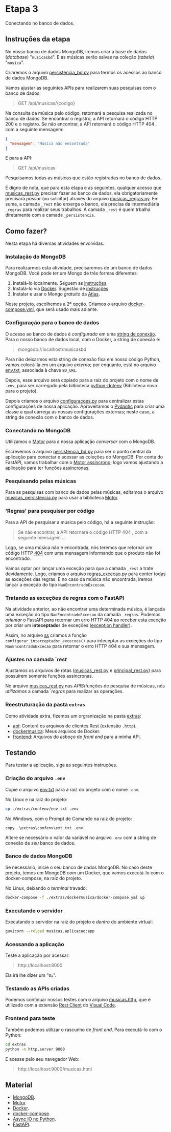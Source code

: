 # Etapa 3

Conectando no banco de dados.

## Instruções da etapa

No nosso banco de dados MongoDB, iremos criar a base de dados (_database_) "`musicasbd`".
E as músicas serão salvas na coleção (_tabela_) "`musica`".

Criaremos o arquivo [persistencia_bd.py](./musicas/persistencia/persistencia_bd.py)
para termos os acessos ao banco de dados MongoDB.

Vamos ajustar as seguintes APIs para realizarem suas pesquisas com o banco de dados:

> GET /api/musicas/{codigo}

Na consulta da música pelo código, retornará a pesquisa realizada no banco de dados.
Se encontrar o registro, a API retornará o código HTTP 200 e o registro. 
Se não encontrar, a API retornará o código HTTP 404 , com a seguinte
mensagem:

```json
{
  "mensagem": "Música não encontrada"
}
```

E para a API:

> GET /api/musicas

Pesquisamos todas as músicas que estão registradas no banco de dados.

É digno de nota, que para esta etapa e as seguintes, qualquer acesso que
[musicas_rest.py](./musicas/rest/musicas_rest.py) precisar fazer ao banco
de dados, ela obrigatoriamente precisará _passar_ (ou solicitar) através
do arquivo [musicas_regras.py](./musicas/regras/musicas_regras.py). Em suma,
a camada `_rest` não enxerga o banco, ela precisa da intermediária 
`_regras` para realizar seus trabalhos. 
A camada `_rest` é quem trbalha diretamente com a camada
`_persistencia`. 

## Como fazer?

Nesta etapa há diversas atividades envolvidas.

### Instalação do MongoDB

Para realizarmos esta atividade, precisaremos de um banco de dados MongoDB.
Você pode _ter_ um Mongo de três formas diferentes:

1. Instalá-lo localmente. Seguem as [instruções](https://www.mongodb.com/docs/manual/installation/).
2. Instalá-lo via [Docker](https://hub.docker.com/_/mongo). 
Sugestão de [instruções](https://www.mongodb.com/docs/manual/tutorial/install-mongodb-enterprise-with-docker/).
3. Instalar e usar o Mongo _gratuito_ da [Atlas](https://www.mongodb.com/atlas/database).

Neste projeto, escolhemos a 2ª opção. Criamos o arquivo
[docker-compose.yml](./extras/dockermongo/docker-compose.yml), que será usado mais adiante.

### Configuração para o banco de dados

O acesso ao banco de dados é _configurado_ em uma 
[string de conexão](https://www.mongodb.com/docs/manual/reference/connection-string/). 
Para o nosso banco de dados local, com o Docker, a string
de conexão é:

> mongodb://localhost/musicasbd

Para não deixarmos esta string de conexão fixa em nosso código Python, vamos colocá-la
em um arquivo _externo_; por enquanto, está no arquivo 
[env.txt](./extras/confenv/env.txt), associada à chave
`BD_URL`.

Depois, esse arquivo será copiado para a raiz do projeto com o nome de `.env`, para ser carregado pela
bilbioteca [python-dotenv](./https://pypi.org/project/python-dotenv/) (Biblioteca
nova para o projeto).

Depois criamos o arquivo [configuracoes.py](./musicas/configuracoes.py) para centralizar
estas configurações de nossa aplicação. Aproveitamos o 
[Pydantic](https://pydantic-docs.helpmanual.io/usage/settings) para criar uma classe a
qual carrega as nossas configurações externas; neste caso, a string de conexão com o banco
de dados.

### Conectando no MongoDB

Utilizamos o [Motor](https://motor.readthedocs.io/en/stable/) para a nossa aplicação
_conversar_ com o MongoDB.

Escrevemos o arquivo [persistencia_bd.py](./musicas/persistencia/persistencia_bd.py) 
para ser o ponto central da aplicação para conectar e acessar as coleções do MongoDB.
Por conta do FastAPI, vamos trabalhar com o 
[Motor assíncrono](https://motor.readthedocs.io/en/stable/tutorial-asyncio.html); logo
vamos ajustando a aplicação para ter funções 
[assíncronas](https://docs.python.org/3/library/asyncio.html).

### Pesquisando pelas músicas

Para as pesquisas com banco de dados pelas músicas, editamos o arquivo 
[musicas_persistencia.py](./musicas/persistencia/musicas_persistencia.py) para usar
a biblioteca [Motor](https://motor.readthedocs.io/en/stable/).

### 'Regras' para pesquisar por código

Para a API de pesquisar a música pelo código, há a seguinte instrução:

>Se não encontrar, a API retornará o código HTTP 404 , com a seguinte mensagem ...

Logo, se uma música não é encontrada, nós teremos que retornar um código HTTP 
[404](https://developer.mozilla.org/pt-BR/docs/Web/HTTP/Status/404) com uma mensagem
informando que o produto não foi encontrado. 

Vamos optar por lançar uma exceção para que a camada `_rest` a trate devidamente.
Logo, criamos o arquivo [regras_excecao.py](./musicas/regras/regras_excecoes.py) para
conter todas as exceções das regras. E no caso da música não encontrada, iremos
lançar a exceção do tipo `NaoEncontradoExcecao`.

### Tratando as exceções de regras com o FastAPI

Na atividade anterior, ao não encontrar uma determinada música, é lançada uma exceção
do tipo `NaoEncontradoExcecao` da camada `_regras`. Podemos _orientar_ o FastAPI para 
retornar um erro HTTP 404 ao receber esta exceção por criar um **inteceptador** de
exceções 
([exception handler](https://fastapi.tiangolo.com/tutorial/handling-errors/#install-custom-exception-handlers)).

Assim, no arquivo [ss](./musicas/rest/rest_conf.py) criamos a função
`configurar_interceptador_excecoes()` para inteceptar as exceções do tipo `NaoEncontradoExcecao`
para retornar o erro HTTP 404 e sua mensagem.

### Ajustes na camada `_rest_

Ajustamos os arquivos de rotas ([musicas_rest.py](./musicas/rest/musicas_rest.py) e
[principal_rest.py](./musicas/rest/principal_rest.py)) para possuírem somente funções assíncronas.

No arquivo [musicas_rest.py](./musicas/rest/musicas_rest.py) nas _APIS_/funções de pesquisa de
músicas, nós _utilizamos_ a camada `_regras_ para realizar as operações.

### Reestruturação da pasta `extras`

Como atividade extra, fizemos um orgranização na pasta [extras](./extras/):
  - [api](./extras/api/): Conterá os arquivos de clientes Rest (extensão `.http`).
  - [dockermusica](./extras/dockermusica/): Meus arquivos de Docker.
  - [frontend](./extras/frontend/): Arquivos do _esboço_ do _front_ _end_ para a minha API.


## Testando

Para testar a aplicação, siga as seguintes instruções.

### Criação do arquivo `.env`

Copie o arquivo [env.txt](./extras/confenv/env.txt) para a raiz do projeto com o nome `.env`.

No Linux e na raiz do projeto:

```sh
cp ./extras/confenv/env.txt .env
```

No Windows, com o Prompt de Comando na raiz do projeto:

```batch
copy .\extras\confenv\ext.txt .env
```

Altere se necessário o valor da variável no arquivo `.env`
com a string de conexão de *seu* banco de dados.

### Banco de dados MongoDB

Se necessário, inicie o seu banco de dados MongoDB.
No caso deste projeto, temos um MongoDB _com_ um Docker,
que vamos executá-lo com o docker-compose, na raiz do projeto.

No Linux, deixando o _terminal_ travado: 
```sh
docker-compose -f ./extras/dockermusica/docker-compose.yml up
```

### Executando o servidor

Executando o servidor na raiz do projeto e _dentro_ do ambiente virtual:

```sh
guvicorn --reload musicas.aplicacao:app
```

### Acessando a aplicação

Teste a aplicação por acessar: 

> http://localhost:8000

Ela irá lhe dizer um "`Oi`".

### Testando as APIs criadas

Podemos continuar nossos testes com o arquivo 
[musicas.http](./extras/musicas.http), que é utilizado com 
a extensão [Rest Client](https://marketplace.visualstudio.com/items?itemName=humao.rest-client)
do [Visual Code](https://code.visualstudio.com/).

### Frontend para teste

Também podemos utilizar o rascunho de _front_ _end_.
Para executá-lo com o Python:

```sh
cd extras
python -m http.server 9000
```

E acesse pelo seu navegador Web:

> http://localhost:9000/musicas.html

## Material

- [MongoDB](https://www.mongodb.com/).
- [Motor](https://motor.readthedocs.io/en/stable/).
- [Docker](https://docs.docker.com).
- [docker-compose](https://docs.docker.com/compose/).
- [Async IO no Python](https://realpython.com/async-io-python/).
- [FastAPI](https://fastapi.tiangolo.com/tutorial/).
